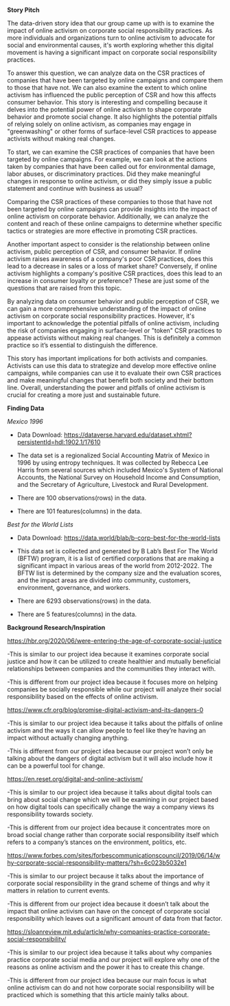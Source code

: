 **Story Pitch**

  The data-driven story idea that our group came up with is to examine the impact of online activism on corporate social responsibility practices. As more individuals and organizations turn to online activism to advocate for social and environmental causes, it's worth exploring whether this digital movement is having a significant impact on corporate social responsibility practices. 
  
  To answer this question, we can analyze data on the CSR practices of companies that have been targeted by online campaigns and compare them to those that have not. We can also examine the extent to which online activism has influenced the public perception of CSR and how this affects consumer behavior.
This story is interesting and compelling because it delves into the potential power of online activism to shape corporate behavior and promote social change. It also highlights the potential pitfalls of relying solely on online activism, as companies may engage in "greenwashing" or other forms of surface-level CSR practices to appease activists without making real changes.

  To start, we can examine the CSR practices of companies that have been targeted by online campaigns. For example, we can look at the actions taken by companies that have been called out for environmental damage, labor abuses, or discriminatory practices. Did they make meaningful changes in response to online activism, or did they simply issue a public statement and continue with business as usual?
  
  Comparing the CSR practices of these companies to those that have not been targeted by online campaigns can provide insights into the impact of online activism on corporate behavior. Additionally, we can analyze the content and reach of these online campaigns to determine whether specific tactics or strategies are more effective in promoting CSR practices.
  
  Another important aspect to consider is the relationship between online activism, public perception of CSR, and consumer behavior. If online activism raises awareness of a company's poor CSR practices, does this lead to a decrease in sales or a loss of market share? Conversely, if online activism highlights a company's positive CSR practices, does this lead to an increase in consumer loyalty or preference? These are just some of the questions that are raised from this topic. 
  
  By analyzing data on consumer behavior and public perception of CSR, we can gain a more comprehensive understanding of the impact of online activism on corporate social responsibility practices. However, it's important to acknowledge the potential pitfalls of online activism, including the risk of companies engaging in surface-level or "token" CSR practices to appease activists without making real changes. This is definitely a common practice so it’s essential to distinguish the difference.

  This story has important implications for both activists and companies. Activists can use this data to strategize and develop more effective online campaigns, while companies can use it to evaluate their own CSR practices and make meaningful changes that benefit both society and their bottom line. Overall, understanding the power and pitfalls of online activism is crucial for creating a more just and sustainable future.

**Finding Data**

*Mexico 1996*

* Data Download: https://dataverse.harvard.edu/dataset.xhtml?persistentId=hdl:1902.1/17610

* The data set is a regionalized Social Accounting Matrix of Mexico in 1996 by using entropy techniques. It was collected by Rebecca Lee Harris from several sources which included Mexico's System of National Accounts, the National Survey on Household Income and Consumption, and the Secretary of Agriculture, Livestock and Rural Development. 

* There are 100 observations(rows) in the data.

* There are 101 features(columns) in the data.

*Best for the World Lists*

* Data Download: https://data.world/blab/b-corp-best-for-the-world-lists

* This data set is collected and generated by B Lab’s Best For The World (BFTW) program, it is a list of certified corporations that are making a significant impact in various areas of the world from 2012-2022. The BFTW list is determined by the company size and the evaluation scores, and the impact areas are divided into community, customers, environment, governance, and workers.

* There are 6293 observations(rows) in the data.

* There are 5 features(columns) in the data.

**Background Research/Inspiration**

https://hbr.org/2020/06/were-entering-the-age-of-corporate-social-justice

-This is similar to our project idea because it examines corporate social justice and how it can be utilized to create healthier and mutually beneficial relationships between companies and the communities they interact with.

-This is different from our project idea because it focuses more on helping companies be socially responsible while our project will analyze their social responsibility based on the effects of online activism.

https://www.cfr.org/blog/promise-digital-activism-and-its-dangers-0 

-This is similar to our project idea because it talks about the pitfalls of online activism and the ways it can allow people to feel like they’re having an impact without actually changing anything.

-This is different from our project idea because our project won’t only be talking about the dangers of digital activism but it will also include how it can be a powerful tool for change.

https://en.reset.org/digital-and-online-activism/ 

-This is similar to our project idea because it talks about digital tools can bring about social change which we will be examining in our project based on how digital tools can specifically change the way a company views its responsibility towards society.

-This is different from our project idea because it concentrates more on broad social change rather than corporate social responsibility itself which refers to a company’s stances on the environment, politics, etc. 

https://www.forbes.com/sites/forbescommunicationscouncil/2019/06/14/why-corporate-social-responsibility-matters/?sh=6c023b5032e1 

-This is similar to our project because it talks about the importance of corporate social responsibility in the grand scheme of things and why it matters in relation to current events.

-This is different from our project idea because it doesn’t talk about the impact that online activism can have on the concept of corporate social responsibility which leaves out a significant amount of data from that factor. 

https://sloanreview.mit.edu/article/why-companies-practice-corporate-social-responsibility/ 

-This is similar to our project idea because it talks about why companies practice corporate social media and our project will explore why one of the reasons as online activism and the power it has to create this change.

-This is different from our project idea because our main focus is what online activism can do and not how corporate social responsibility will be practiced which is something that this article mainly talks about. 

